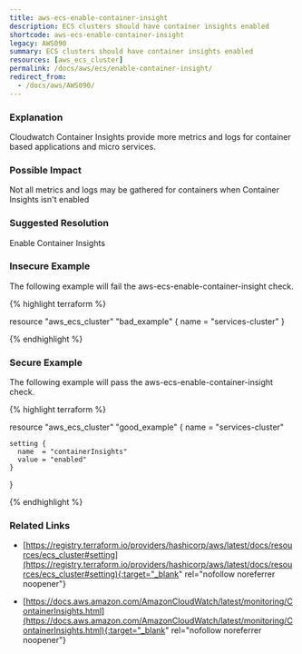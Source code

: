 ```yaml
---
title: aws-ecs-enable-container-insight
description: ECS clusters should have container insights enabled
shortcode: aws-ecs-enable-container-insight
legacy: AWS090
summary: ECS clusters should have container insights enabled 
resources: [aws_ecs_cluster] 
permalink: /docs/aws/ecs/enable-container-insight/
redirect_from: 
  - /docs/aws/AWS090/
---
```


### Explanation


Cloudwatch Container Insights provide more metrics and logs for container based applications and micro services.


### Possible Impact
Not all metrics and logs may be gathered for containers when Container Insights isn't enabled

### Suggested Resolution
Enable Container Insights


### Insecure Example

The following example will fail the aws-ecs-enable-container-insight check.

{% highlight terraform %}

resource "aws_ecs_cluster" "bad_example" {
  	name = "services-cluster"
}

{% endhighlight %}



### Secure Example

The following example will pass the aws-ecs-enable-container-insight check.

{% highlight terraform %}

resource "aws_ecs_cluster" "good_example" {
	name = "services-cluster"
  
	setting {
	  name  = "containerInsights"
	  value = "enabled"
	}
}

{% endhighlight %}



### Related Links


- [https://registry.terraform.io/providers/hashicorp/aws/latest/docs/resources/ecs_cluster#setting](https://registry.terraform.io/providers/hashicorp/aws/latest/docs/resources/ecs_cluster#setting){:target="_blank" rel="nofollow noreferrer noopener"}

- [https://docs.aws.amazon.com/AmazonCloudWatch/latest/monitoring/ContainerInsights.html](https://docs.aws.amazon.com/AmazonCloudWatch/latest/monitoring/ContainerInsights.html){:target="_blank" rel="nofollow noreferrer noopener"}


